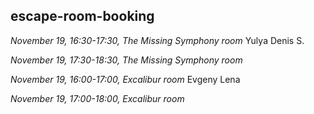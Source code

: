 ## escape-room-booking

*November 19, 16:30-17:30, The Missing Symphony room*
Yulya
Denis S.


*November 19, 17:30-18:30, The Missing Symphony room*



*November 19, 16:00-17:00, Excalibur room*
Evgeny
Lena


*November 19, 17:00-18:00, Excalibur room*
